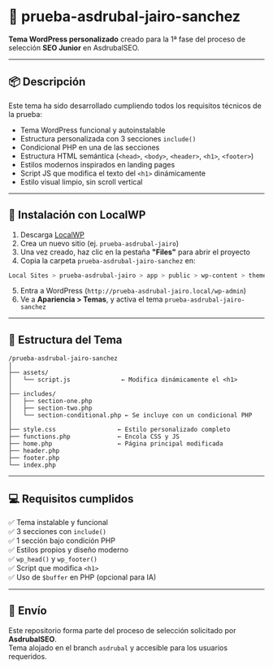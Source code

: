 # 🎯 prueba-asdrubal-jairo-sanchez

**Tema WordPress personalizado** creado para la 1ª fase del proceso de selección **SEO Junior** en AsdrubalSEO.

---

## 📦 Descripción

Este tema ha sido desarrollado cumpliendo todos los requisitos técnicos de la prueba:

- Tema WordPress funcional y autoinstalable
- Estructura personalizada con 3 secciones `include()`
- Condicional PHP en una de las secciones
- Estructura HTML semántica (`<head>`, `<body>`, `<header>`, `<h1>`, `<footer>`)
- Estilos modernos inspirados en landing pages
- Script JS que modifica el texto del `<h1>` dinámicamente
- Estilo visual limpio, sin scroll vertical

---

## 🚀 Instalación con LocalWP

1. Descarga [LocalWP](https://localwp.com/)
2. Crea un nuevo sitio (ej. `prueba-asdrubal-jairo`)
3. Una vez creado, haz clic en la pestaña **"Files"** para abrir el proyecto
4. Copia la carpeta `prueba-asdrubal-jairo-sanchez` en:

```bash
Local Sites > prueba-asdrubal-jairo > app > public > wp-content > themes
```

5. Entra a WordPress (`http://prueba-asdrubal-jairo.local/wp-admin`)
6. Ve a **Apariencia > Temas**, y activa el tema `prueba-asdrubal-jairo-sanchez`

---

## 🧱 Estructura del Tema

```
/prueba-asdrubal-jairo-sanchez
│
├── assets/
│   └── script.js              ← Modifica dinámicamente el <h1>
│
├── includes/
│   ├── section-one.php
│   ├── section-two.php
│   └── section-conditional.php ← Se incluye con un condicional PHP
│
├── style.css                 ← Estilo personalizado completo
├── functions.php             ← Encola CSS y JS
├── home.php                  ← Página principal modificada
├── header.php
├── footer.php
└── index.php
```

---

## 💻 Requisitos cumplidos

✅ Tema instalable y funcional  
✅ 3 secciones con `include()`  
✅ 1 sección bajo condición PHP  
✅ Estilos propios y diseño moderno  
✅ `wp_head()` y `wp_footer()`  
✅ Script que modifica `<h1>`  
✅ Uso de `$buffer` en PHP (opcional para IA)

---

## 📨 Envío

Este repositorio forma parte del proceso de selección solicitado por **AsdrubalSEO**.  
Tema alojado en el branch `asdrubal` y accesible para los usuarios requeridos.
